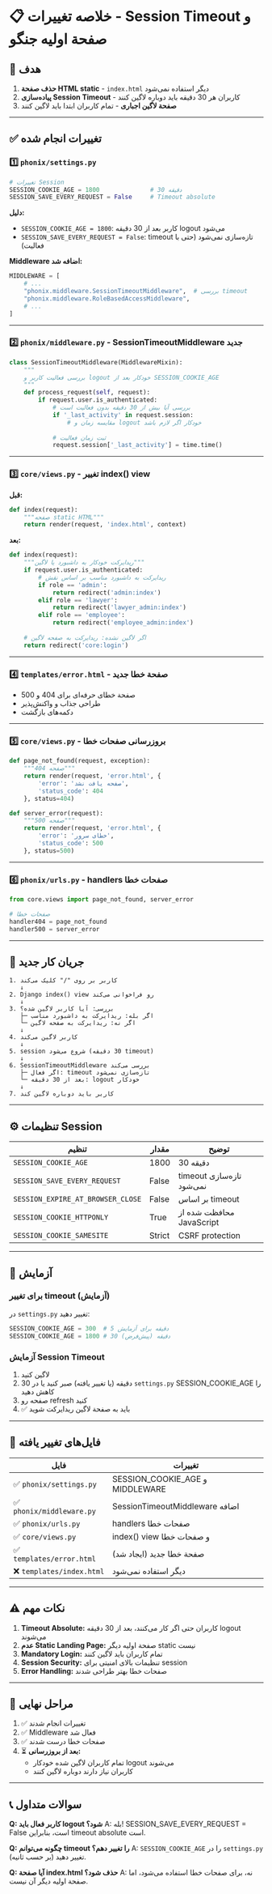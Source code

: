 # 📋 خلاصه تغییرات - Session Timeout و صفحة اولیه جنگو

## 🎯 هدف
1. **حذف صفحة HTML static** - `index.html` دیگر استفاده نمی‌شود
2. **پیاده‌سازی Session Timeout** - کاربران هر 30 دقیقه باید دوباره لاگین کنند
3. **صفحة لاگین اجباری** - تمام کاربران ابتدا باید لاگین کنند

---

## ✅ تغییرات انجام شده

### 1️⃣ **`phonix/settings.py`**
```python
# تغییرات Session
SESSION_COOKIE_AGE = 1800              # 30 دقیقه
SESSION_SAVE_EVERY_REQUEST = False     # Timeout absolute
```

**دلیل:**
- `SESSION_COOKIE_AGE = 1800`: کاربر بعد از 30 دقیقه logout می‌شود
- `SESSION_SAVE_EVERY_REQUEST = False`: timeout تازه‌سازی نمی‌شود (حتی با فعالیت)

**Middleware اضافه شد:**
```python
MIDDLEWARE = [
    # ...
    "phonix.middleware.SessionTimeoutMiddleware",  # بررسی timeout
    "phonix.middleware.RoleBasedAccessMiddleware",
    # ...
]
```

---

### 2️⃣ **`phonix/middleware.py` - SessionTimeoutMiddleware جدید**
```python
class SessionTimeoutMiddleware(MiddlewareMixin):
    """
    بررسی فعالیت کاربر و logout خودکار بعد از SESSION_COOKIE_AGE
    """
    def process_request(self, request):
        if request.user.is_authenticated:
            # بررسی آیا بیش از 30 دقیقه بدون فعالیت است
            if '_last_activity' in request.session:
                # مقایسه زمان و logout خودکار اگر لازم باشد
            
            # ثبت زمان فعالیت
            request.session['_last_activity'] = time.time()
```

---

### 3️⃣ **`core/views.py` - تغییر index() view**

**قبل:**
```python
def index(request):
    """صفحه static HTML"""
    return render(request, 'index.html', context)
```

**بعد:**
```python
def index(request):
    """ریدایرکت خودکار به داشبورد یا لاگین"""
    if request.user.is_authenticated:
        # ریدایرکت به داشبورد مناسب بر اساس نقش
        if role == 'admin':
            return redirect('admin:index')
        elif role == 'lawyer':
            return redirect('lawyer_admin:index')
        elif role == 'employee':
            return redirect('employee_admin:index')
    
    # اگر لاگین نشده: ریدایرکت به صفحه لاگین
    return redirect('core:login')
```

---

### 4️⃣ **`templates/error.html` - صفحة خطا جدید**
- صفحة خطای حرفه‌ای برای 404 و 500
- طراحی جذاب و واکنش‌پذیر
- دکمه‌های بازگشت

---

### 5️⃣ **`core/views.py` - بروزرسانی صفحات خطا**
```python
def page_not_found(request, exception):
    """صفحه 404"""
    return render(request, 'error.html', {
        'error': 'صفحه یافت نشد',
        'status_code': 404
    }, status=404)

def server_error(request):
    """صفحه 500"""
    return render(request, 'error.html', {
        'error': 'خطای سرور',
        'status_code': 500
    }, status=500)
```

---

### 6️⃣ **`phonix/urls.py` - handlers صفحات خطا**
```python
from core.views import page_not_found, server_error

# صفحات خطا
handler404 = page_not_found
handler500 = server_error
```

---

## 🔄 جریان کار جدید

```
1. کاربر بر روی "/" کلیک می‌کند
   ↓
2. Django index() view رو فراخوانی می‌کند
   ↓
3. بررسی: آیا کاربر لاگین شده؟
   ├─ اگر بله: ریدایرکت به داشبورد مناسب
   └─ اگر نه: ریدایرکت به صفحه لاگین
   ↓
4. کاربر لاگین می‌کند
   ↓
5. session شروع می‌شود (30 دقیقه timeout)
   ↓
6. SessionTimeoutMiddleware بررسی می‌کند
   ├─ اگر فعال: timeout تازه‌سازی نمی‌شود
   └─ بعد از 30 دقیقه: logout خودکار
   ↓
7. کاربر باید دوباره لاگین کند
```

---

## ⚙️ تنظیمات Session

| تنظیم | مقدار | توضیح |
|------|-------|--------|
| `SESSION_COOKIE_AGE` | 1800 | 30 دقیقه |
| `SESSION_SAVE_EVERY_REQUEST` | False | timeout تازه‌سازی نمی‌شود |
| `SESSION_EXPIRE_AT_BROWSER_CLOSE` | False | بر اساس timeout |
| `SESSION_COOKIE_HTTPONLY` | True | محافظت شده از JavaScript |
| `SESSION_COOKIE_SAMESITE` | Strict | CSRF protection |

---

## 🧪 آزمایش

### برای تغییر timeout (آزمایش)
در `settings.py` تغییر دهید:
```python
SESSION_COOKIE_AGE = 300  # 5 دقیقه برای آزمایش
SESSION_COOKIE_AGE = 1800 # 30 دقیقه (پیش‌فرض)
```

### آزمایش Session Timeout
1. لاگین کنید
2. 30 دقیقه (یا تغییر یافته) صبر کنید یا در `settings.py` SESSION_COOKIE_AGE را کاهش دهید
3. صفحه رو refresh کنید
4. ✅ باید به صفحة لاگین ریدایرکت شوید

---

## 📁 فایل‌های تغییر یافته

| فایل | تغییرات |
|------|--------|
| ✅ `phonix/settings.py` | SESSION_COOKIE_AGE و MIDDLEWARE |
| ✅ `phonix/middleware.py` | SessionTimeoutMiddleware اضافه |
| ✅ `phonix/urls.py` | handlers صفحات خطا |
| ✅ `core/views.py` | index() view و صفحات خطا |
| ✅ `templates/error.html` | صفحة خطا جدید (ایجاد شد) |
| ❌ `templates/index.html` | دیگر استفاده نمی‌شود |

---

## ⚠️ نکات مهم

1. **Timeout Absolute:** کاربران حتی اگر کار می‌کنند، بعد از 30 دقیقه logout می‌شوند
2. **عدم Static Landing Page:** صفحة اولیه دیگر static نیست
3. **Mandatory Login:** تمام کاربران باید لاگین کنند
4. **Session Security:** تنظیمات بالای امنیتی برای session
5. **Error Handling:** صفحات خطا بهتر طراحی شدند

---

## 🚀 مراحل نهایی

1. ✅ تغییرات انجام شدند
2. ✅ Middleware فعال شد
3. ✅ صفحات خطا درست شدند
4. ⏳ **بعد از بروزرسانی:**
   - تمام کاربران لاگین شده خود‌کار logout می‌شوند
   - کاربران نیاز دارند دوباره لاگین کنند

---

## 📞 سوالات متداول

**Q: کاربر فعال باید logout شود؟**
A: بله! SESSION_SAVE_EVERY_REQUEST = False است، بنابراین timeout absolute است.

**Q: چگونه می‌توانم timeout را تغییر دهم؟**
A: `SESSION_COOKIE_AGE` را در `settings.py` تغییر دهید (بر حسب ثانیه).

**Q: آیا صفحة index.html حذف شود؟**
A: نه، برای صفحات خطا استفاده می‌شود، اما صفحة اولیه دیگر آن نیست.
